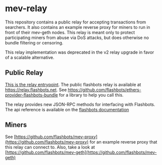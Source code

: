 # mev-relay

This repository contains a public relay for accepting transactions from searchers. It also contains an example reverse proxy for miners to run in front of their mev-geth nodes. This relay is meant only to protect participating miners from abuse via DoS attacks, but does otherwise no bundle filtering or censoring.

This relay implementation was deprecated in the v2 relay upgrade in favor of a scalable alternative.

## Public Relay

[This is the relay entrypoint](server/main.js). The public flashbots relay is available at https://relay.flashbots.net. See https://github.com/flashbots/ethers-provider-flashbots-bundle for a library to help you call this.

The relay provides new JSON-RPC methods for interfacing with Flashbots. The api reference is available on the [flashbots documentation](https://docs.flashbots.net/flashbots-auction/searchers/advanced/rpc-endpoint/)

## Miners

See [https://github.com/flashbots/mev-proxy](https://github.com/flashbots/mev-proxy) for an example reverse proxy that this relay can connect to. Also, take a look at [https://github.com/flashbots/mev-geth](https://github.com/flashbots/mev-geth)
